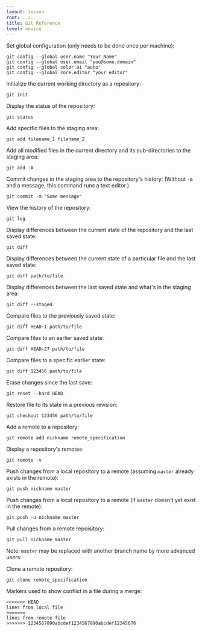 ```yaml
---
layout: lesson
root: ../..
title: Git Reference
level: novice
---
```

Set global configuration (only needs to be done once per machine):

    git config --global user.name "Your Name"
    git config --global user.email "you@some.domain"
    git config --global color.ui "auto"
    git config --global core.editor "your_editor"

Initialize the current working directory as a repository:

    git init

Display the status of the repository:

    git status

Add specific files to the staging area:

    git add filename_1 filename_2

Add all modified files in the current directory and its sub-directories to the staging area:

    git add -A .

Commit changes in the staging area to the repository's history:
(Without `-m` and a message, this command runs a text editor.)

    git commit -m "Some message"

View the history of the repository:

    git log

Display differences between the current state of the repository and the last saved state:

    git diff

Display differences between the current state of a particular file and the last saved state:

    git diff path/to/file

Display differences between the last saved state and what's in the staging area:

    git diff --staged

Compare files to the previously saved state:

    git diff HEAD~1 path/to/file

Compare files to an earlier saved state:

    git diff HEAD~27 path/to/file

Compare files to a specific earlier state:

    git diff 123456 path/to/file

Erase changes since the last save:

    git reset --hard HEAD

Restore file to its state in a previous revision:

    git checkout 123456 path/to/file

Add a remote to a repository:

    git remote add nickname remote_specification

Display a repository's remotes:

    git remote -v

Push changes from a local repository to a remote (assuming `master` already exists in the remote):

    git push nickname master

Push changes from a local repository to a remote (if `master` doesn't yet exist in the remote):

    git push -u nickname master

Pull changes from a remote repoisitory:

    git pull nickname master

Note: `master` may be replaced with another branch name by more advanced users.

Clone a remote repository:

    git clone remote_specification

Markers used to show conflict in a file during a merge:

    <<<<<<< HEAD
    lines from local file
    =======
    lines from remote file
    >>>>>>> 1234567890abcdef1234567890abcdef12345678
